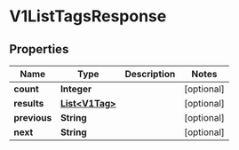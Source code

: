 

# V1ListTagsResponse


## Properties

| Name | Type | Description | Notes |
|------------ | ------------- | ------------- | -------------|
|**count** | **Integer** |  |  [optional] |
|**results** | [**List&lt;V1Tag&gt;**](V1Tag.md) |  |  [optional] |
|**previous** | **String** |  |  [optional] |
|**next** | **String** |  |  [optional] |



